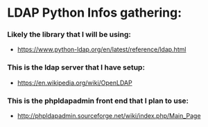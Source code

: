 # LDAP Python Infos gathering: 

### Likely the library that I will be using: 

 - https://www.python-ldap.org/en/latest/reference/ldap.html
 
### This is the ldap server that I have setup: 

 - https://en.wikipedia.org/wiki/OpenLDAP

### This is the phpldapadmin front end that I plan to use: 

 - http://phpldapadmin.sourceforge.net/wiki/index.php/Main_Page
